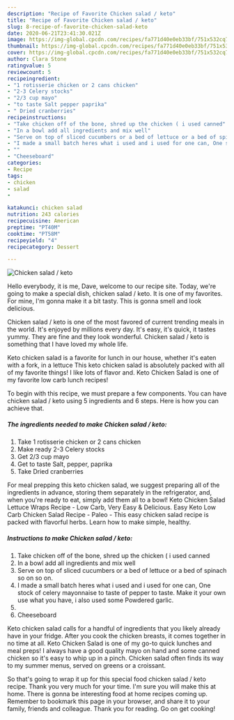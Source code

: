 ```yaml
---
description: "Recipe of Favorite Chicken salad / keto"
title: "Recipe of Favorite Chicken salad / keto"
slug: 8-recipe-of-favorite-chicken-salad-keto
date: 2020-06-21T23:41:30.021Z
image: https://img-global.cpcdn.com/recipes/fa771d40e0eb33bf/751x532cq70/chicken-salad-keto-recipe-main-photo.jpg
thumbnail: https://img-global.cpcdn.com/recipes/fa771d40e0eb33bf/751x532cq70/chicken-salad-keto-recipe-main-photo.jpg
cover: https://img-global.cpcdn.com/recipes/fa771d40e0eb33bf/751x532cq70/chicken-salad-keto-recipe-main-photo.jpg
author: Clara Stone
ratingvalue: 5
reviewcount: 5
recipeingredient:
- "1 rotisserie chicken or 2 cans chicken"
- "2-3 Celery stocks"
- "2/3 cup mayo"
- "to taste Salt pepper paprika"
- " Dried cranberries"
recipeinstructions:
- "Take chicken off of the bone, shred up the chicken ( i used canned"
- "In a bowl add all ingredients and mix well"
- "Serve on top of sliced cucumbers or a bed of lettuce or a bed of spinach so on so on."
- "I made a small batch heres what i used and i used for one can, One stock of celery mayonnaise to taste of pepper to taste. Make it your own use what you have, i also used some Powdered garlic."
- ""
- "Cheeseboard"
categories:
- Recipe
tags:
- chicken
- salad
- 

katakunci: chicken salad  
nutrition: 243 calories
recipecuisine: American
preptime: "PT40M"
cooktime: "PT58M"
recipeyield: "4"
recipecategory: Dessert

---
```



![Chicken salad / keto](https://img-global.cpcdn.com/recipes/fa771d40e0eb33bf/751x532cq70/chicken-salad-keto-recipe-main-photo.jpg)

Hello everybody, it is me, Dave, welcome to our recipe site. Today, we're going to make a special dish, chicken salad / keto. It is one of my favorites. For mine, I'm gonna make it a bit tasty. This is gonna smell and look delicious.

Chicken salad / keto is one of the most favored of current trending meals in the world. It's enjoyed by millions every day. It's easy, it's quick, it tastes yummy. They are fine and they look wonderful. Chicken salad / keto is something that I have loved my whole life.

Keto chicken salad is a favorite for lunch in our house, whether it&#39;s eaten with a fork, in a lettuce This keto chicken salad is absolutely packed with all of my favorite things! I like lots of flavor and. Keto Chicken Salad is one of my favorite low carb lunch recipes!


To begin with this recipe, we must prepare a few components. You can have chicken salad / keto using 5 ingredients and 6 steps. Here is how you can achieve that.

<!--inarticleads1-->

##### The ingredients needed to make Chicken salad / keto:

1. Take 1 rotisserie chicken or 2 cans chicken
1. Make ready 2-3 Celery stocks
1. Get 2/3 cup mayo
1. Get to taste Salt, pepper, paprika
1. Take  Dried cranberries


For meal prepping this keto chicken salad, we suggest preparing all of the ingredients in advance, storing them separately in the refrigerator, and, when you&#39;re ready to eat, simply add them all to a bowl! Keto Chicken Salad Lettuce Wraps Recipe - Low Carb, Very Easy &amp; Delicious. Easy Keto Low Carb Chicken Salad Recipe - Paleo - This easy chicken salad recipe is packed with flavorful herbs. Learn how to make simple, healthy. 

<!--inarticleads2-->

##### Instructions to make Chicken salad / keto:

1. Take chicken off of the bone, shred up the chicken ( i used canned
1. In a bowl add all ingredients and mix well
1. Serve on top of sliced cucumbers or a bed of lettuce or a bed of spinach so on so on.
1. I made a small batch heres what i used and i used for one can, One stock of celery mayonnaise to taste of pepper to taste. Make it your own use what you have, i also used some Powdered garlic.
1. 
1. Cheeseboard


Keto chicken salad calls for a handful of ingredients that you likely already have in your fridge. After you cook the chicken breasts, it comes together in no time at all. Keto Chicken Salad is one of my go-to quick lunches and meal preps! I always have a good quality mayo on hand and some canned chicken so it&#39;s easy to whip up in a pinch. Chicken salad often finds its way to my summer menus, served on greens or a croissant. 

So that's going to wrap it up for this special food chicken salad / keto recipe. Thank you very much for your time. I'm sure you will make this at home. There is gonna be interesting food at home recipes coming up. Remember to bookmark this page in your browser, and share it to your family, friends and colleague. Thank you for reading. Go on get cooking!
